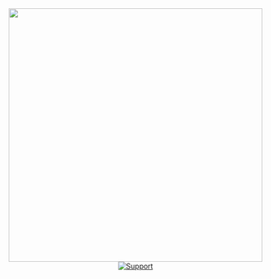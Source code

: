 <div align="center">
  <img src="https://i.imgur.com/zonB8nG.png" width="500">
  <br>
  <a href="https://discord.gg/Ys9zwrdZMC">
    <img src="https://img.shields.io/discord/515071617815019520.svg?label=Discord&logo=Discord&colorB=7289DA" alt="Support">
  </a>
